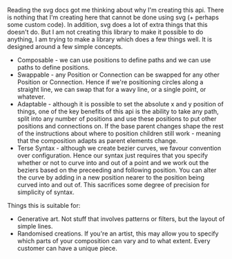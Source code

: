 Reading the svg docs got me thinking about why I'm creating this api. There is nothing that I'm creating here that cannot be done using svg (+ perhaps some custom code). In addition, svg does a lot of extra things that this doesn't do. But I am not creating this library to make it possible to do anything, I am trying to make a library which does a few things well. It is designed around a few simple concepts.

- Composable - we can use positions to define paths and we can use paths to define positions.
- Swappable - any Position or Connection can be swapped for any other Position or Connection. Hence if we're positioning circles along a straight line, we can swap that for a wavy line, or a single point, or whatever.
- Adaptable - although it is possible to set the absolute x and y position of things, one of the key benefits of this api is the ability to take any path, split into any number of positions and use these positions to put other positions and connections on. If the base parent changes shape the rest of the instructions about where to position children still work - meaning that the composition adapts as parent elements change.
- Terse Syntax - although we create bezier curves, we favour convention over configuration. Hence our syntax just requires that you specify whether or not to curve into and out of a point and we work out the beziers based on the preceeding and following position. You can alter the curve by adding in a new position nearer to the position being curved into and out of. This sacrifices some degree of precision for simplicity of syntax.

Things this is suitable for:
- Generative art. Not stuff that involves patterns or filters, but the layout of simple lines.
- Randomised creations. If you're an artist, this may allow you to specify which parts of your composition can vary and to what extent. Every customer can have a unique piece.
